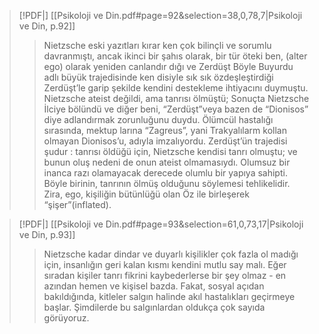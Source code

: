 > [!PDF|] [[Psikoloji ve Din.pdf#page=92&selection=38,0,78,7|Psikoloji ve Din, p.92]]
>
> > Nietzsche eski yazıtları kırar ken çok bilinçli ve sorumlu davranmıştı, ancak ikinci bir şahıs olarak, bir tür öteki ben, (alter ego) olarak yeniden canlandır dığı ve Zerdüşt Böyle Buyurdu adlı büyük trajedisinde ken disiyle sık sık özdeşleştirdiği Zerdüşt’le garip şekilde kendini destekleme ihtiyacını duymuştu. Nietzsche ateist değildi, ama tanrısı ölmüştü; Sonuçta Nietzsche İlciye bölündü ve diğer beni, “Zerdüşt”veya bazen de “Dionisos” diye adlandırmak zorunluğunu duydu. Ölümcül hastalığı sırasında, mektup larına “Zagreus”, yani Trakyalılarm kollan olmayan Dionisos’u, adıyla imzalıyordu. Zerdüşt’ün trajedisi şudur : tanrısı öldüğü için, Nietzsche kendisi tanrı olmuştu; ve bunun oluş nedeni de onun ateist olmamasıydı. Olumsuz bir inanca razı olamayacak derecede olumlu bir yapıya sahipti. Böyle birinin, tanrının ölmüş olduğunu söylemesi tehlikelidir. Zira, ego, kişiliğin bütünlüğü olan Öz ile birleşerek “şişer”(inflated).

> [!PDF|] [[Psikoloji ve Din.pdf#page=93&selection=61,0,73,17|Psikoloji ve Din, p.93]]
>
> > Nietzsche kadar dindar ve duyarlı kişilikler çok fazla ol madığı için, insanlığın geri kalan kısmı kendini mutlu say malı. Eğer sıradan kişiler tanrı fikrini kaybederlerse bir şey olmaz - en azından hemen ve kişisel bazda. Fakat, sosyal açıdan bakıldığında, kitleler salgın halinde akıl hastalıkları geçirmeye başlar. Şimdilerde bu salgınlardan oldukça çok sayıda görüyoruz.
